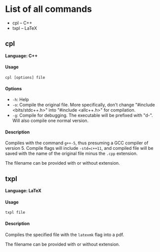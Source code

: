 # List of all commands

- cpl – C++
- txpl – LaTeX

## cpl

**Language: C++**

#### Usage

    cpl [options] file

#### Options

- `-h`: Help
- `-o`: Compile the original file. More specifically, don't change "#include &lt;bits/stdc++.h&gt;" into "#include &lt;allc++.h&gt;" for compilation.
- `-g`: Compile for debugging. The executable will be prefixed with "d-". Will also compile one normal version.

#### Description

Compiles with the command `g++-5`, thus presuming a GCC compiler of version 5. Compile flags will include `-std=c++11`, and compiled file will be saved with the name of the original file minus the `.cpp` extension.

The filename can be provided with or without extension.

## txpl

**Language: LaTeX**

#### Usage
    
    txpl file

#### Description

Compiles the specified file with the `latexmk` flag into a pdf.

The filename can be provided with or without extension.
